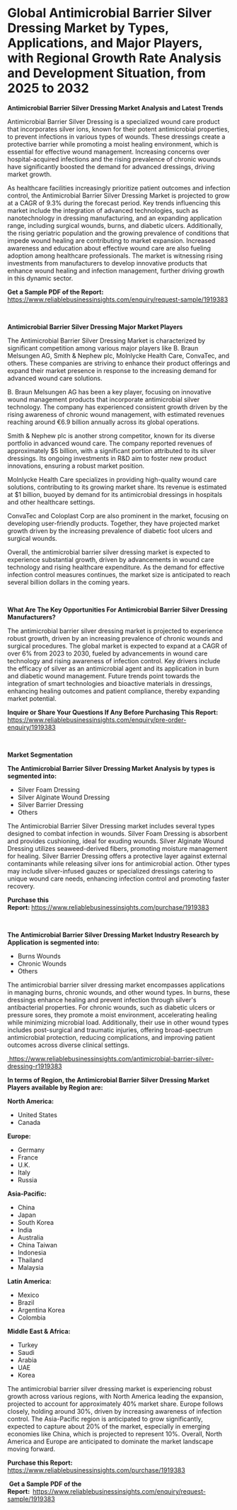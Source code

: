 <p><h1>Global Antimicrobial Barrier Silver Dressing Market by Types, Applications, and Major Players, with Regional Growth Rate Analysis and Development Situation, from 2025 to 2032</h1></p><p><strong>Antimicrobial Barrier Silver Dressing Market Analysis and Latest Trends</strong></p>
<p><p>Antimicrobial Barrier Silver Dressing is a specialized wound care product that incorporates silver ions, known for their potent antimicrobial properties, to prevent infections in various types of wounds. These dressings create a protective barrier while promoting a moist healing environment, which is essential for effective wound management. Increasing concerns over hospital-acquired infections and the rising prevalence of chronic wounds have significantly boosted the demand for advanced dressings, driving market growth.</p><p>As healthcare facilities increasingly prioritize patient outcomes and infection control, the Antimicrobial Barrier Silver Dressing Market is projected to grow at a CAGR of 9.3% during the forecast period. Key trends influencing this market include the integration of advanced technologies, such as nanotechnology in dressing manufacturing, and an expanding application range, including surgical wounds, burns, and diabetic ulcers. Additionally, the rising geriatric population and the growing prevalence of conditions that impede wound healing are contributing to market expansion. Increased awareness and education about effective wound care are also fueling adoption among healthcare professionals. The market is witnessing rising investments from manufacturers to develop innovative products that enhance wound healing and infection management, further driving growth in this dynamic sector.</p></p>
<p><strong>Get a Sample PDF of the Report:&nbsp;</strong> <a href="https://www.reliablebusinessinsights.com/enquiry/request-sample/1919383?utm_campaign=3071&utm_medium=2&utm_source=Github&utm_content=ia&utm_term=16042025&utm_id=antimicrobial-barrier-silver-dressing">https://www.reliablebusinessinsights.com/enquiry/request-sample/1919383</a></p>
<p>&nbsp;</p>
<p><strong>Antimicrobial Barrier Silver Dressing Major Market Players</strong></p>
<p><p>The Antimicrobial Barrier Silver Dressing Market is characterized by significant competition among various major players like B. Braun Melsungen AG, Smith & Nephew plc, Molnlycke Health Care, ConvaTec, and others. These companies are striving to enhance their product offerings and expand their market presence in response to the increasing demand for advanced wound care solutions.</p><p>B. Braun Melsungen AG has been a key player, focusing on innovative wound management products that incorporate antimicrobial silver technology. The company has experienced consistent growth driven by the rising awareness of chronic wound management, with estimated revenues reaching around €6.9 billion annually across its global operations.</p><p>Smith & Nephew plc is another strong competitor, known for its diverse portfolio in advanced wound care. The company reported revenues of approximately $5 billion, with a significant portion attributed to its silver dressings. Its ongoing investments in R&D aim to foster new product innovations, ensuring a robust market position.</p><p>Molnlycke Health Care specializes in providing high-quality wound care solutions, contributing to its growing market share. Its revenue is estimated at $1 billion, buoyed by demand for its antimicrobial dressings in hospitals and other healthcare settings.</p><p>ConvaTec and Coloplast Corp are also prominent in the market, focusing on developing user-friendly products. Together, they have projected market growth driven by the increasing prevalence of diabetic foot ulcers and surgical wounds.</p><p>Overall, the antimicrobial barrier silver dressing market is expected to experience substantial growth, driven by advancements in wound care technology and rising healthcare expenditure. As the demand for effective infection control measures continues, the market size is anticipated to reach several billion dollars in the coming years.</p></p>
<p>&nbsp;</p>
<p><strong>What Are The Key Opportunities For Antimicrobial Barrier Silver Dressing Manufacturers?</strong></p>
<p><p>The antimicrobial barrier silver dressing market is projected to experience robust growth, driven by an increasing prevalence of chronic wounds and surgical procedures. The global market is expected to expand at a CAGR of over 6% from 2023 to 2030, fueled by advancements in wound care technology and rising awareness of infection control. Key drivers include the efficacy of silver as an antimicrobial agent and its application in burn and diabetic wound management. Future trends point towards the integration of smart technologies and bioactive materials in dressings, enhancing healing outcomes and patient compliance, thereby expanding market potential.</p></p>
<p><strong>Inquire or Share Your Questions If Any Before Purchasing This Report:</strong> <a href="https://www.reliablebusinessinsights.com/enquiry/pre-order-enquiry/1919383?utm_campaign=3071&utm_medium=2&utm_source=Github&utm_content=ia&utm_term=16042025&utm_id=antimicrobial-barrier-silver-dressing">https://www.reliablebusinessinsights.com/enquiry/pre-order-enquiry/1919383</a></p>
<p>&nbsp;</p>
<p><strong>Market Segmentation</strong></p>
<p><strong>The Antimicrobial Barrier Silver Dressing Market Analysis by types is segmented into:</strong></p>
<p><ul><li>Silver Foam Dressing</li><li>Silver Alginate Wound Dressing</li><li>Silver Barrier Dressing</li><li>Others</li></ul></p>
<p><p>The Antimicrobial Barrier Silver Dressing market includes several types designed to combat infection in wounds. Silver Foam Dressing is absorbent and provides cushioning, ideal for exuding wounds. Silver Alginate Wound Dressing utilizes seaweed-derived fibers, promoting moisture management for healing. Silver Barrier Dressing offers a protective layer against external contaminants while releasing silver ions for antimicrobial action. Other types may include silver-infused gauzes or specialized dressings catering to unique wound care needs, enhancing infection control and promoting faster recovery.</p></p>
<p><strong>Purchase this Report:&nbsp;</strong><a href="https://www.reliablebusinessinsights.com/purchase/1919383?utm_campaign=3071&utm_medium=2&utm_source=Github&utm_content=ia&utm_term=16042025&utm_id=antimicrobial-barrier-silver-dressing">https://www.reliablebusinessinsights.com/purchase/1919383</a></p>
<p>&nbsp;</p>
<p><strong>The Antimicrobial Barrier Silver Dressing Market Industry Research by Application is segmented into:</strong></p>
<p><ul><li>Burns Wounds</li><li>Chronic Wounds</li><li>Others</li></ul></p>
<p><p>The antimicrobial barrier silver dressing market encompasses applications in managing burns, chronic wounds, and other wound types. In burns, these dressings enhance healing and prevent infection through silver's antibacterial properties. For chronic wounds, such as diabetic ulcers or pressure sores, they promote a moist environment, accelerating healing while minimizing microbial load. Additionally, their use in other wound types includes post-surgical and traumatic injuries, offering broad-spectrum antimicrobial protection, reducing complications, and improving patient outcomes across diverse clinical settings.</p></p>
<p><a href="https://www.reliablebusinessinsights.com/antimicrobial-barrier-silver-dressing-r1919383?utm_campaign=3071&utm_medium=2&utm_source=Github&utm_content=ia&utm_term=16042025&utm_id=antimicrobial-barrier-silver-dressing">&nbsp;https://www.reliablebusinessinsights.com/antimicrobial-barrier-silver-dressing-r1919383</a></p>
<p><strong>In terms of Region, the Antimicrobial Barrier Silver Dressing Market Players available by Region are:</strong></p>
<p>
    <p> <strong> North America: </strong>
        <ul>
            <li>United States</li>
            <li>Canada</li>
        </ul>
        </p> 
    <p> <strong> Europe: </strong>
        <ul>
            <li>Germany</li>
            <li>France</li>
            <li>U.K.</li>
            <li>Italy</li>
            <li>Russia</li>
        </ul>
        </p> 
    <p> <strong> Asia-Pacific: </strong>
        <ul>
            <li>China</li>
            <li>Japan</li>
            <li>South Korea</li>
            <li>India</li>
            <li>Australia</li>
            <li>China Taiwan</li>
            <li>Indonesia</li>
            <li>Thailand</li>
            <li>Malaysia</li>
        </ul>
        </p> 
    <p> <strong> Latin America: </strong>
        <ul>
            <li>Mexico</li>
            <li>Brazil</li>
            <li>Argentina Korea</li>
            <li>Colombia</li>
        </ul>
        </p> 
    <p> <strong> Middle East & Africa: </strong>
        <ul>
            <li>Turkey</li>
            <li>Saudi</li>
            <li>Arabia</li>
            <li>UAE</li>
            <li>Korea</li>
        </ul>
    </p>
    </p>
<p><p>The antimicrobial barrier silver dressing market is experiencing robust growth across various regions, with North America leading the expansion, projected to account for approximately 40% market share. Europe follows closely, holding around 30%, driven by increasing awareness of infection control. The Asia-Pacific region is anticipated to grow significantly, expected to capture about 20% of the market, especially in emerging economies like China, which is projected to represent 10%. Overall, North America and Europe are anticipated to dominate the market landscape moving forward.</p></p>
<p><strong>Purchase this Report: </strong><a href="https://www.reliablebusinessinsights.com/purchase/1919383?utm_campaign=3071&utm_medium=2&utm_source=Github&utm_content=ia&utm_term=16042025&utm_id=antimicrobial-barrier-silver-dressing">https://www.reliablebusinessinsights.com/purchase/1919383</a></p>
<p>&nbsp;<strong>Get a Sample PDF of the Report:&nbsp;&nbsp;</strong><a href="https://www.reliablebusinessinsights.com/enquiry/request-sample/1919383?utm_campaign=3071&utm_medium=2&utm_source=Github&utm_content=ia&utm_term=16042025&utm_id=antimicrobial-barrier-silver-dressing">https://www.reliablebusinessinsights.com/enquiry/request-sample/1919383</a></p>
<p><strong></strong></p>
<p><p></p><p></p><p></p></p>
